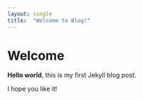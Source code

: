 ```yaml
---
layout: single
title:  "Welcome to Blog!"
---
```


# Welcome

**Hello world**, this is my first Jekyll blog post.

I hope you like it!
